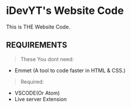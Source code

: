 # iDevYT's Website Code

This is THE Website Code.

## REQUIREMENTS

> These You dont need:
- Emmet (A tool to code faster in HTML & CSS.) 

>Required:

- VSCODE(Or Atom)  
- Live server Extension